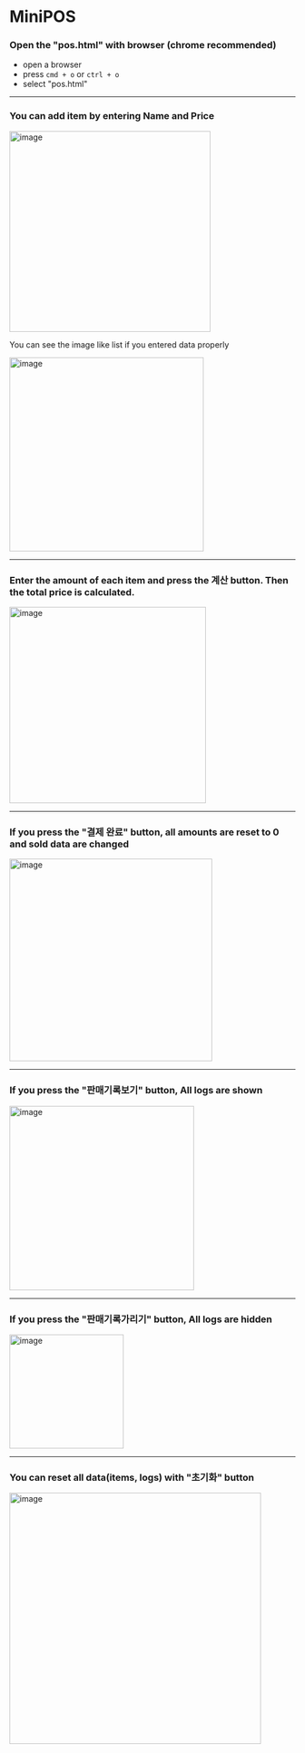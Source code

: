 # MiniPOS

### Open the "pos.html" with browser (chrome recommended)

- open a browser
- press `cmd + o` or `ctrl + o`
- select "pos.html"
---
### You can add item by entering Name and Price
<img width="354" alt="image" src="https://github.com/natreeum/miniPOS/assets/100063828/53ab3a6b-1695-40b7-9805-7d36eaa210ca">

You can see the image like list if you entered data properly

<img width="342" alt="image" src="https://github.com/natreeum/miniPOS/assets/100063828/0fa072af-b4ee-4e3c-b3ef-763902f59926">

---
### Enter the amount of each item and press the 계산 button. Then the total price is calculated.
<img width="346" alt="image" src="https://github.com/natreeum/miniPOS/assets/100063828/ba5cfdaf-61f1-4476-8987-2d3b483f16bc">

---
### If you press the "결제 완료" button, all amounts are reset to 0 and sold data are changed
<img width="357" alt="image" src="https://github.com/natreeum/miniPOS/assets/100063828/3a6ef300-3daa-4475-aa6a-4d6b4b2e7b93">

---
### If you press the "판매기록보기" button, All logs are shown
<img width="325" alt="image" src="https://github.com/natreeum/miniPOS/assets/100063828/ab823a88-327f-493e-9054-223d736f9978">

---
### If you press the "판매기록가리기" button, All logs are hidden
<img width="201" alt="image" src="https://github.com/natreeum/miniPOS/assets/100063828/e8c80079-a020-4d83-9e2c-298eeff19819">

---
### You can reset all data(items, logs) with "초기화" button
<img width="443" alt="image" src="https://github.com/natreeum/miniPOS/assets/100063828/4a67bc0a-39a4-4b40-9962-3e686a1e6331">
